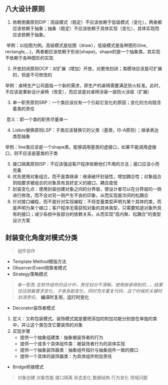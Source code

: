 ## 八大设计原则

1. 依赖倒置原则DIP：高级模式（稳定）不应该依赖于低级模式（变化），两者都应该依赖于抽象；抽象（稳定）不应该依赖于具体实现（变化），具体实现而应该依赖于抽象。

​	举例：以绘图为例。高级模式是绘图（draw），低级模式是各种图形(line, rectangle,...)，两者都应该依赖于形状(shape)。shape的是一个抽象类，其实现不依赖于各种图形的实现

2. 开放封闭原则OCP：对扩展（增加）开放，对更改封闭；类模块应该是可扩展的，但是不可修改的

​	举例：桌椅生产公司面临一个新的需求，即生产的桌椅需要满足防火标准。此时，不应该是重新设计桌椅（改变），而应该是对桌椅涂装一层防火涂层（扩展）

3. 单一职责原则SRP：一个类应该仅有一个引起它变化的原因；变化的方向隐含着类的责任

​	意义：即一个类的职责尽量单一

4. Liskov替换原则LSP：子类应该替换它的父类（基类，IS-A原则）；继承表达类型抽象

​	举例：line类应该是一个shape类，能够调用基类的虚接口，如果不能调用虚接口，则不应该是基类的子类

5. 接口隔离原则ISP：不应该强迫客户程序依赖他们不用的方法；接口应该小而完备
6. 优先使用对象组合，而不是类继承：继承破坏封装性，增加耦合性；对象组合则指要求被组合的对象具有良好定义的接口，耦合度低
7. 封装变化点：使用封装创建对象之间的分界层，使设计者可以在分界层的一侧进行修改，而不会对另一侧产生不良的印象，从而实现层次间的松耦合
8. 针对接口编程，而不是针对实现编程：不将变量类型声明为某个具体的类，而是声明为某个接口；客户程序无需获知对象的具体类型，只需要知道对象所具有的接口；减少系统中各部分的依赖关系，从而实现“高内聚、松耦合”的类型设计方案

## 封装变化角度对模式分类
> 组件协作
- Template Method模版方法
- Observer/Event观察者模式
- Strategy策略模式
> 单一职责
*在软件组件的设计中，责任划分不清晰。使用继承得到的...，结果往往随着需求变化，子类急剧变化，同时充斥重复代码，这个时候的关键时划清责任。*
**编译时复用，运行时变化**
- Decorator装饰者模式
1. 定义：又称包装模式。装饰模式就是要把添加的附加功能分别放在单独的类中，并让这个类包含它要装饰的对象
2. 实现步骤
    - 提供一个抽象组建类：抽象被装饰者的行为
    - 提供一个或多个具体组件类：被装饰者行为的具体实现
    - 提供一个抽象装饰器类：抽象组件指针与抽象组件一致的接口
    - 提供一个具体的装饰器类：为具体组件附加责任
- Bridge桥接模式
> 对象创建
> 对象性能
> 接口隔离
> 状态变化
> 数据结构
> 行为变化
> 领域问题